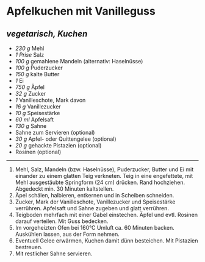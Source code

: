 # Apfelkuchen mit Vanilleguss
*vegetarisch, Kuchen*
---
- *230 g* Mehl
- *1 Prise* Salz
- *100 g* gemahlene Mandeln (alternativ: Haselnüsse)
- *100 g* Puderzucker
- *150 g* kalte Butter
- *1* Ei
- *750 g* Äpfel
- *32 g* Zucker
- *1* Vanilleschote, Mark davon
- *16 g* Vanillezucker
- *10 g* Speisestärke
- *60 ml* Apfelsaft
- *130 g* Sahne
- Sahne zum Servieren (optional)
- *30 g* Apfel- oder Quittengelee (optional)
- *20 g* gehackte Pistazien (optional)
- Rosinen (optional)
---
1. Mehl, Salz, Mandeln (bzw. Haselnüsse), Puderzucker, Butter und Ei mit einander zu einem glatten Teig verkneten. Teig in eine engefettete, mit Mehl ausgestäubte Springform (24 cm) drücken. Rand hochziehen. Abgedeckt min. 30 Minuten kaltstellen.
2. Äpel schälen, halbieren, entkernen und in Scheiben schneiden.
3. Zucker, Mark der Vanilleschote, Vanillezucker und Speisestärke verrühren. Apfelsaft und Sahne zugeben und glatt verrühren.
4. Teigboden mehrfach mit einer Gabel einstechen. Äpfel und evtl. Rosinen darauf verteilen. Mit Guss bedecken.
5. Im vorgeheizten Ofen bei 160°C Umluft ca. 60 Minuten backen. Auskühlen lassen, aus der Form nehmen.
6. Eventuell Gelee erwärmen, Kuchen damit dünn besteichen. Mit Pistazien bestreuen.
7. Mit restlicher Sahne servieren.
